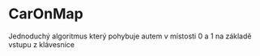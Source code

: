 # CarOnMap
Jednoduchý algoritmus který pohybuje autem v místosti 0 a 1 na základě vstupu z klávesnice
